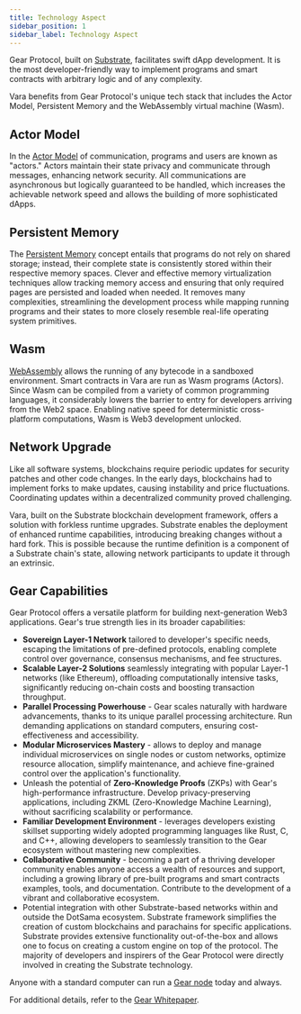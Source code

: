 ```yaml
---
title: Technology Aspect
sidebar_position: 1
sidebar_label: Technology Aspect
---
```


Gear Protocol, built on [Substrate](/docs/about/technology/substrate.md), facilitates swift dApp development. It is the most developer-friendly way to implement programs and smart contracts with arbitrary logic and of any complexity.

Vara benefits from Gear Protocol's unique tech stack that includes the Actor Model, Persistent Memory and the WebAssembly virtual machine (Wasm). 

## Actor Model

In the [Actor Model](/docs/about/technology/actor-model.md) of communication, programs and users are known as "actors." Actors maintain their state privacy and communicate through messages, enhancing network security.  All communications are asynchronous but logically guaranteed to be handled, which increases the achievable network speed and allows the building of more sophisticated dApps.

## Persistent Memory

The [Persistent Memory](/docs/about/technology/persist-memory.md) concept entails that programs do not rely on shared storage; instead, their complete state is consistently stored within their respective memory spaces. Clever and effective memory virtualization techniques allow tracking memory access and ensuring that only required pages are persisted and loaded when needed. It removes many complexities, streamlining the development process while mapping running programs and their states to more closely resemble real-life operating system primitives.

## Wasm

[WebAssembly](/docs/about/technology/WASM.md) allows the running of any bytecode in a sandboxed environment. Smart contracts in Vara are run as Wasm programs (Actors). Since Wasm can be compiled from a variety of common programming languages, it considerably lowers the barrier to entry for developers arriving from the Web2 space. Enabling native speed for deterministic cross-platform computations, Wasm is Web3 development unlocked.

## Network Upgrade

Like all software systems, blockchains require periodic updates for security patches and other code changes. In the early days, blockchains had to implement forks to make updates, causing instability and price fluctuations. Coordinating updates within a decentralized community proved challenging.

Vara, built on the Substrate blockchain development framework, offers a solution with forkless runtime upgrades. Substrate enables the deployment of enhanced runtime capabilities, introducing breaking changes without a hard fork. This is possible because the runtime definition is a component of a Substrate chain's state, allowing network participants to update it through an extrinsic.

## Gear Capabilities

Gear Protocol offers a versatile platform for building next-generation Web3 applications. Gear's true strength lies in its broader capabilities:

- **Sovereign Layer-1 Network** tailored to developer's specific needs, escaping the limitations of pre-defined protocols, enabling complete control over governance, consensus mechanisms, and fee structures.
- **Scalable Layer-2 Solutions** seamlessly integrating with popular Layer-1 networks (like Ethereum), offloading computationally intensive tasks, significantly reducing on-chain costs and boosting transaction throughput.
- **Parallel Processing Powerhouse** - Gear scales naturally with hardware advancements, thanks to its unique parallel processing architecture. Run demanding applications on standard computers, ensuring cost-effectiveness and accessibility.
- **Modular Microservices Mastery** - allows to deploy and manage individual microservices on single nodes or custom networks, optimize resource allocation, simplify maintenance, and achieve fine-grained control over the application's functionality.
- Unleash the potential of **Zero-Knowledge Proofs** (ZKPs) with Gear's high-performance infrastructure. Develop privacy-preserving applications, including ZKML (Zero-Knowledge Machine Learning), without sacrificing scalability or performance.
- **Familiar Development Environment** - leverages developers existing skillset supporting widely adopted programming languages like Rust, C, and C++, allowing developers to seamlessly transition to the Gear ecosystem without mastering new complexities.
- **Collaborative Community** - becoming a part of a thriving developer community enables anyone access a wealth of resources and support, including a growing library of pre-built programs and smart contracts examples, tools, and documentation. Contribute to the development of a vibrant and collaborative ecosystem.
- Potential integration with other Substrate-based networks within and outside the DotSama ecosystem. Substrate framework simplifies the creation of custom blockchains and parachains for specific applications. Substrate provides extensive functionality out-of-the-box and allows one to focus on creating a custom engine on top of the protocol. The majority of developers and inspirers of the Gear Protocol were directly involved in creating the Substrate technology. 

Anyone with a standard computer can run a [Gear node](/docs/node/node.mdx) today and always. 

For additional details, refer to the [Gear Whitepaper](https://whitepaper.gear.foundation).
